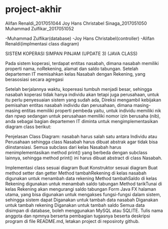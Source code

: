 # project-akhir
Alifan Renaldi_2017051044
Joy Hans Christabel Sinaga_2017051050
Muhammad Zulfikar_2017051052

-Muhammad Zulfikar(database)
-Joy Hans Christabel(controller)
-Alifan Renaldi(implmentasi class diagram)

SISTEM KOPERASI SIMPAN PINJAM (UPDATE  3)
(JAVA CLASS)

Pada sistem koperasi, terdapat entitas nasabah, dimana nasabah  memiliki properti nama, noRekening, alamat dan saldo tabungan. Setelah departemen IT  memisahkan kelas Nasabah dengan Rekening, yang berasosiasi secara agregasi

Setelah berjalannya waktu, kopereasi tumbuh menjadi besar, sehingga nasabah koperasi tidak hanya individu akan tetapi juga perusahaan, untuk itu perlu penyesuaian sistem yang sudah ada, Direksi mengambil kebijakan pemisahan entitas nasabah individu dan perusahaan, dimana masing-masing entitas memiliki properti pembeda yaitu, untuk individu memiliki nik dan npwp sedangan untuk perusahaan memiliki nomor izin berusaha (nib), anda sebagai bagian departemen IT diminta untuk mengimplementasikan diagram class berikut:

Penjelasan Class Diagram: nasabah harus salah satu antara Individu atau Perusahaan sehingga class Nasabah harus dibuat abstrak agar tidak bisa diinstansiasi. Semua subclass dari kelas Nasabah harus menimplementasikan method print() yang berbeda dengan subclass lainnya, sehingga method print() ini harus dibuat abstract di class Nasabah.

Implementasi class sesuai diagram
Buat Konstruktor sesuai diagram
Buat method setter dan getter
Method tambahRekening di kelas nasabah digunakan untuk menambah data rekening
Method tambahSaldo di kelas Rekening digunakan untuk menambah saldo tabungan
Method tarikTunai  di kelas Rekening akan mengurangi saldo tabungan
Form Java FX halaman utama, yang bisa digunakan untuk mengakses fungsi-fungsi dalam sistem, sehingga sistem dapat
Diganakan untuk tambah data nasabah
Diganakan  untuk tambah rekening
Diganakan  untuk tambah saldo
Semua data disimpan di database, boleh menggunakan MySQL atau SQLITE.
Tulis nama anggota dan npmnya berserta pembagian tugasnya beserta deskripsi program di file README.md, letakan project di reposiroty github.
